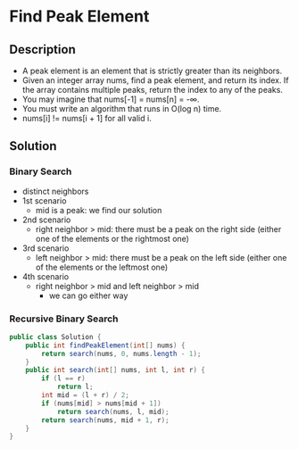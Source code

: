 # Find Peak Element

## Description

* A peak element is an element that is strictly greater than its neighbors.
* Given an integer array nums, find a peak element, and return its index. If the array contains multiple peaks, return the index to any of the peaks.
* You may imagine that nums[-1] = nums[n] = -∞.
* You must write an algorithm that runs in O(log n) time.
* nums[i] != nums[i + 1] for all valid i.

## Solution

### Binary Search

* distinct neighbors
* 1st scenario
  * mid is a peak: we find our solution
* 2nd scenario
  * right neighbor > mid: there must be a peak on the right side (either one of the elements or the rightmost one)
* 3rd scenario
  * left neighbor > mid: there must be a peak on the left side (either one of the elements or the leftmost one)
* 4th scenario
  * right neighbor > mid and left neighbor > mid
    * we can go either way

### Recursive Binary Search

```Java
public class Solution {
    public int findPeakElement(int[] nums) {
        return search(nums, 0, nums.length - 1);
    }
    public int search(int[] nums, int l, int r) {
        if (l == r)
            return l;
        int mid = (l + r) / 2;
        if (nums[mid] > nums[mid + 1])
            return search(nums, l, mid);
        return search(nums, mid + 1, r);
    }
}
```
